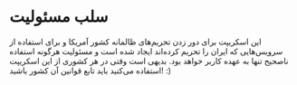 # سلب مسئولیت
این اسکریپت برای دور زدن تحریم‌های ظالمانه کشور آمریکا و برای استفاده از سرویس‌هایی که ایران را تحریم کرده‌اند ایجاد شده است و مسئولیت هرگونه استفاده ناصحیح تنها به عهده کاربر خواهد بود. بدیهی است وقتی در هر کشوری از این اسکریپت استفاده می‌کنید باید تابع قوانین آن کشور باشید! :)
